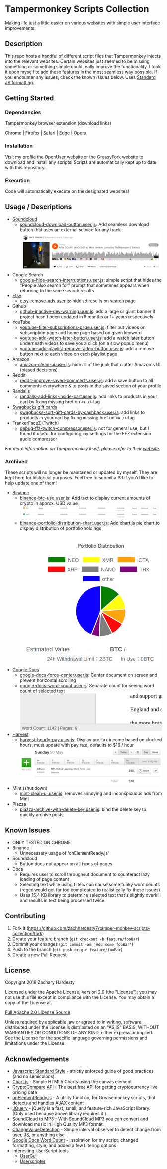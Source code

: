 # Tampermonkey Scripts Collection

Making life just a little easier on various websites with simple user interface improvements.

## Description

This repo hosts a handful of different script files that Tampermonkey injects into the relevant websites. Certain websites just seemed to be missing something or something simple could really improve the functionality. I took it upon myself to add these features in the most seamless way possible. If you encounter any issues, check the known issues below. Uses [Standard JS formatting][standard].

## Getting Started

### Dependencies

Tampermonkey browser extension (download links)

[Chrome][tampermonkey-chrome] | [Firefox][tampermonkey-firefox] | [Safari][tampermonkey-safari] | [Edge][tampermonkey-edge] | [Opera][tampermonkey-opera]

### Installation

Visit my profile the [OpenUser website](https://openuserjs.org/users/zachhardesty7/scripts) or the [GreasyFork website](https://greasyfork.org/en/users/371100-zach-hardesty) to download and install any scripts! Scripts are automatically kept up to date with this repository.

### Execution

Code will automatically execute on the designated websites!

## Usage / Descriptions

- [Soundcloud][soundcloud]
  - [soundcloud-download-button.user.js](soundcloud-download-button.user.js): Add seamless download button that uses an external service for any track ![soundcloud external download button][soundcloud-img]
- Google Search
  - [google-hide-search-interruptions.user.js](google-hide-search-interruptions.user.js): simple script that hides the "People also search for" prompt that sometimes appears when returning to the same search results
- [Etsy][etsy]
  - [etsy-remove-ads.user.js](etsy-remove-ads.user.js): hide ad results on search page
- Github
  - [github-inactive-dev-warning.user.js](github-inactive-dev-warning.user.js): add a large or giant banner if project hasn't been updated in 6 months or 1+ years respectively
- YouTube
  - [youtube-filter-subscriptions-page.user.js](youtube-filter-subscriptions-page.user.js): filter out videos on subscription page and home page based on given keyword
  - [youtube-add-watch-later-button.user.js](youtube-add-watch-later-button.user.js): add a watch later button underneath videos to save you a click (on a slow popup menu)
  - [youtube-add-playlist-remove-video-button.user.js](youtube-add-playlist-remove-video-button.user.js): add a remove button next to each video on each playlist page
- Amazon
  - [amazon-clean-ui.user.js](amazon-clean-ui.user.js): hide all of the junk that clutter Amazon's UI (biased decisions)
- Reddit
  - [reddit-improve-saved-comments.user.js](reddit-improve-saved-comments.user.js): add a save button to all comments everywhere & to posts in the saved section of your profile
- Randalls
  - [randalls-add-links-inside-cart.user.js](randalls-add-links-inside-cart.user.js): add links to products in your cart by fixing missing href on `<a />` tag
- [Swagbucks gift cards][swagbucks-gift-cards]
  - [swagbucks-sort-gift-cards-by-cashback.user.js](swagbucks-sort-gift-cards-by-cashback.user.js): add links to products in your cart by fixing missing href on `<a />` tag
- FrankerFaceZ (Twitch)
  - [debug-ffz-twitch-compressor.user.js](debug-ffz-twitch-compressor.user.js): not for general use, but I found it useful for configuring my settings for the FFZ extension audio compressor

_For more information on Tampermonkey itself, please refer to their [website][tampermonkey-website]._

### Archived

These scripts will no longer be maintained or updated by myself. They are kept here for historical purposes. Feel free to submit a PR if you'd like to help update one of them!

- [Binance][binance]
  - [binance-btc-usd.user.js](binance-btc-usd.user.js): Add text to display current amounts of crypto in approx. USD value ![balance line with USD conversion][binance-img-bal]
  - [binance-portfolio-distribution-chart.user.js](binance-portfolio-distribution-chart.user.js): Add chart.js pie chart to display distribution of portfolio holdings ![pie chart of ratios][binance-img-pie]
- [Google Docs][gdocs]
  - [google-docs-force-center.user.js](google-docs-force-center.user.js): Center document on screen and prevent horizontal scrolling
  - [google-docs-word-count.user.js](google-docs-word-count.user.js): Separate count for seeing word count of selected text ![footer count][docs-img]
- [Harvest][harvest]
  - [harvest-hourly-pay.user.js](harvest-hourly-pay.user.js): Display pre-tax income based on clocked hours, must update with pay rate, defaults to \$16 / hour ![conversion next to hours worked][harvest-img]
- Mint (shut down)
  - [mint-clean-ui.user.js](mint-clean-ui.user.js): removes annoying and inconspicuous ads from Mint
- Piazza
  - [piazza-archive-with-delete-key.user.js](piazza-archive-with-delete-key.user.js): bind the delete key to quickly archive posts

## Known Issues

- ONLY TESTED ON CHROME
- Binance
  - Unnecessary usage of 'onElementReady.js'
- Soundcloud
  - Button does not appear on all types of pages
- Docs
  - Requires user to scroll throughout document to counteract lazy loading of page content
  - Selecting text while using filters can cause some funky word counts (regex would get far too complicated to realistically fix these issues)
  - Uses 15.4 KB library to determine selected text that's slightly overkill and results in text being processed twice

## Contributing

1. Fork it (<https://github.com/zachhardesty7/tamper-monkey-scripts-collection/fork>)
2. Create your feature branch (`git checkout -b feature/fooBar`)
3. Commit your changes (`git commit -am 'Add some fooBar'`)
4. Push to the branch (`git push origin feature/fooBar`)
5. Create a new Pull Request

## License

Copyright 2018 Zachary Hardesty

Licensed under the Apache License, Version 2.0 (the "License");
you may not use this file except in compliance with the License.
You may obtain a copy of the License at

[Full Apache 2.0 License Source](http://www.apache.org/licenses/LICENSE-2.0)

Unless required by applicable law or agreed to in writing, software
distributed under the License is distributed on an "AS IS" BASIS,
WITHOUT WARRANTIES OR CONDITIONS OF ANY KIND, either express or implied.
See the License for the specific language governing permissions and
limitations under the License.

## Acknowledgements

- [Javascript Standard Style][standard] - strictly enforced guide of good practices (and no semicolons)
- [Chart.js][chartjs] - Simple HTML5 Charts using the canvas element
- [CryptoCompare API][api] - The best free API for getting cryptocurrency live pricing data
- [onElementReady.js][waitjs] - A utility function, for Greasemonkey scripts, that detects and handles AJAX content.
- [JQuery][jquery] - jQuery is a fast, small, and feature-rich JavaScript library. (Only used because above library requires it.)
- [SoundCloud to MP3][soundclouddownload] - With SoundCloud MP3 you can convert and download music in High Quality MP3 format.
- [ChangeValueDetection][detectorjs] - Simple interval observer to detect change from user, JS, or anything else
- [Google Docs Word Count][docs-greasemonkey] - Inspiration for my script, changed formatting, style, and added a few filtering options
- interesting UserScript tools
  - [UserGui](https://github.com/AugmentedWeb/UserGui)
  - [Userscripter](https://github.com/SimonAlling/userscripter)

<!-- Markdown link & img definitions -->

[binance]: https://www.binance.com
[harvest]: https://www.getharvest.com/
[soundcloud]: https://soundcloud.com/
[gdocs]: https://www.google.com/docs/about/
[etsy]: https://www.etsy.com/
[swagbucks-gift-cards]: https://www.swagbucks.com/mygiftcardsplus
[standard]: https://github.com/standard/standard
[chartjs]: https://github.com/chartJS/Chart.js
[api]: https://min-api.cryptocompare.com/
[waitjs]: https://gist.github.com/BrockA/2625891
[jquery]: https://jquery.com/
[soundclouddownload]: https://soundcloudmp3.org/
[detectorjs]: https://gist.github.com/inter-coder/d674758f727fa866f9e9
[docs-greasemonkey]: https://greasyfork.org/en/scripts/22057-google-docs-wordcount/code
[tampermonkey-chrome]: https://chrome.google.com/webstore/detail/tampermonkey/dhdgffkkebhmkfjojejmpbldmpobfkfo?hl=en
[tampermonkey-edge]: https://www.microsoft.com/en-us/store/p/tampermonkey/9nblggh5162s?rtc=1
[tampermonkey-safari]: https://safari.tampermonkey.net/tampermonkey.safariextz
[tampermonkey-firefox]: https://addons.mozilla.org/en-US/firefox/addon/tampermonkey/
[tampermonkey-opera]: https://addons.opera.com/en/extensions/details/tampermonkey-beta/
[tampermonkey-website]: https://tampermonkey.net/
[harvest-img]: ./readme/harvest.png
[binance-img-pie]: ./readme/pie.png
[binance-img-bal]: ./readme/balUSD.png
[soundcloud-img]: ./readme/soundcloud.png
[docs-img]: ./readme/docs.png
